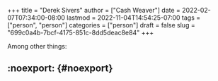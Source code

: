 +++
title = "Derek Sivers"
author = ["Cash Weaver"]
date = 2022-02-07T07:34:00-08:00
lastmod = 2022-11-04T14:54:25-07:00
tags = ["person", "person"]
categories = ["person"]
draft = false
slug = "699c0a4b-7bcf-4175-851c-8dd5deac8e84"
+++

Among other things:


## :noexport: {#noexport}
